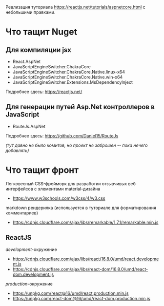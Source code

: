 Реализация туториала https://reactjs.net/tutorials/aspnetcore.html с небольшими правками.

Что тащит Nuget
===============
Для компиляции jsx
------------------
* React.AspNet
* JavaScriptEngineSwitcher.ChakraCore
* JavaScriptEngineSwitcher.ChakraCore.Native.linux-x64
* JavaScriptEngineSwitcher.ChakraCore.Native.win-x64
* JavaScriptEngineSwitcher.Extensions.MsDependencyInject

Подробнее здесь: https://reactjs.net/

Для генерации путей Asp.Net контроллеров в JavaScript
-----------------------------------------------------
* RouteJs.AspNet

Подробнее здесь: https://github.com/Daniel15/RouteJs

*(тут давно не было комитов, но проект не заброшен -- пока нечего добавлять)*

Что тащит фронт
===============
Легковесный CSS-фрейморк для разработки отзывчивых веб интерфейсов с элементами material-дизайна
* https://www.w3schools.com/w3css/4/w3.css

markdown рендерилка (используется в туториале для форматирования комментариев)
* https://cdnjs.cloudflare.com/ajax/libs/remarkable/1.7.1/remarkable.min.js

ReactJS
-------
_development_-окружение
* https://cdnjs.cloudflare.com/ajax/libs/react/16.8.0/umd/react.development.js
* https://cdnjs.cloudflare.com/ajax/libs/react-dom/16.8.0/umd/react-dom.development.js

_production_-окружение
* https://unpkg.com/react@16/umd/react.production.min.js
* https://unpkg.com/react-dom@16/umd/react-dom.production.min.js
